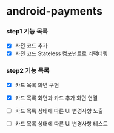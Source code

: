 # android-payments

### step1 기능 목록
- [x] 사전 코드 추가 
- [x] 사전 코드 Stateless 컴포넌트로 리팩터링 

### step2 기능 목록
- [x] 카드 목록 화면 구현
- [x] 카드 목록 화면과 카드 추가 화면 연결 
- [ ] 카드 목록 상태에 따른 UI 변경사항 노출 
- [ ] 카드 목록 상태에 따른 UI 변경사항 테스트

